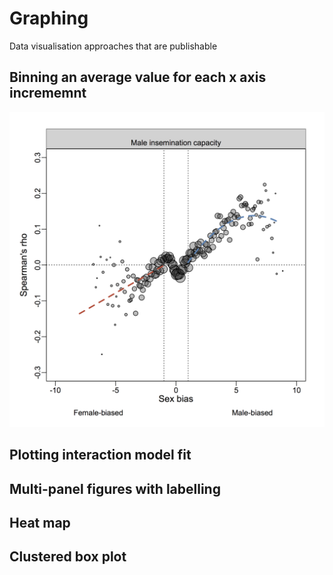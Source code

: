 # Graphing
Data visualisation approaches that are publishable

## Binning an average value for each x axis incrememnt
![Binit](https://github.com/beckydean/Graphing/blob/master/Binit.png "Bin-it")

## Plotting interaction model fit


## Multi-panel figures with labelling


## Heat map


## Clustered box plot
